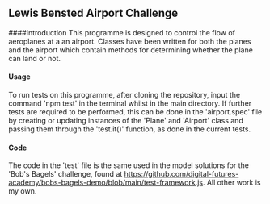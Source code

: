 ## Lewis Bensted Airport Challenge
####Introduction
This programme is designed to control the flow of aeroplanes at a an airport. Classes have been
written for both the planes and the airport which contain methods for determining whether the plane can land or not.


#### Usage
To run tests on this programme, after cloning the repository, input the command 'npm test' in the terminal whilst
in the main directory. If further tests are required to be performed, this can be done in the 'airport.spec' file
by creating or updating instances of the 'Plane' and 'Airport' class and passing them through the 'test.it()' function, as done in the current tests.

#### Code
The code in the 'test' file is the same used in the model solutions for the 'Bob's Bagels' challenge, found at
https://github.com/digital-futures-academy/bobs-bagels-demo/blob/main/test-framework.js. All other work is my own.